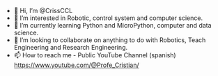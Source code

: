 - 👋 Hi, I’m @CrissCCL
- 👀 I’m interested in Robotic, control system and computer science.
- 🌱 I’m currently learning Python and MicroPython, computer and data science.
- 💞️ I’m looking to collaborate on anything to do with Robotics, Teach Engineering and Research Engineering.
- 📫 How to reach me - Public YouTube Channel (spanish) https://www.youtube.com/@Profe_Cristian/
<!---
CrissCCL/CrissCCL is a ✨ special ✨ repository because its `README.md` (this file) appears on your GitHub profile.
You can click the Preview link to take a look at your changes.
--->
